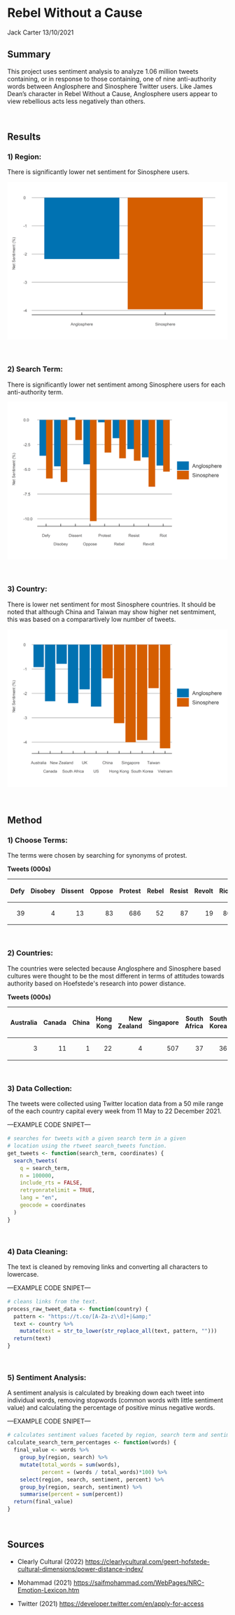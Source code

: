 Rebel Without a Cause
================
Jack Carter
13/10/2021

## **Summary**

This project uses sentiment analysis to analyze 1.06 million tweets
containing, or in response to those containing, one of nine
anti-authority words between Anglosphere and Sinosphere Twitter users.
Like James Dean’s character in Rebel Without a Cause, Anglosphere users
appear to view rebellious acts less negatively than others.

 

## Results

### **1) Region:**

There is significantly lower net sentiment for Sinosphere
users.

![](Rebel-Without-a-Cause_files/figure-gfm/unnamed-chunk-1-1.png)<!-- -->

 

### **2) Search Term:**

There is significantly lower net sentiment among Sinosphere users
for each anti-authority term.

![](Rebel-Without-a-Cause_files/figure-gfm/unnamed-chunk-2-1.png)<!-- -->

 

### **3) Country:**

There is lower net sentiment for most Sinosphere countries. It should be noted that although China and Taiwan may show higher net sentmiment, this was based on a comparartively low number of tweets. 

![](Rebel-Without-a-Cause_files/figure-gfm/unnamed-chunk-3-1.png)<!-- -->

 

## **Method**

### **1) Choose Terms:**

The terms were chosen by searching for synonyms of protest.

**Tweets (000s)**

<table>

<thead>

<tr>

<th style="text-align:right;">

Defy

</th>

<th style="text-align:right;">

Disobey

</th>

<th style="text-align:right;">

Dissent

</th>

<th style="text-align:right;">

Oppose

</th>

<th style="text-align:right;">

Protest

</th>

<th style="text-align:right;">

Rebel

</th>

<th style="text-align:right;">

Resist

</th>

<th style="text-align:right;">

Revolt

</th>

<th style="text-align:right;">

Riot

</th>

</tr>

</thead>

<tbody>

<tr>

<td style="text-align:right;">

39

</td>

<td style="text-align:right;">

4

</td>

<td style="text-align:right;">

13

</td>

<td style="text-align:right;">

83

</td>

<td style="text-align:right;">

686

</td>

<td style="text-align:right;">

52

</td>

<td style="text-align:right;">

87

</td>

<td style="text-align:right;">

19

</td>

<td style="text-align:right;">

80

</td>

</tr>

</tbody>

</table>

 

### **2) Countries:**

The countries were selected because Anglosphere and Sinosphere
based cultures were thought to be the most different in terms of attitudes
towards authority based on Hoefstede's research into power distance. 

**Tweets (000s)**

<table>

<thead>

<tr>

<th style="text-align:right;">

Australia

</th>

<th style="text-align:right;">

Canada

</th>

<th style="text-align:right;">

China

</th>

<th style="text-align:right;">

Hong Kong

</th>

<th style="text-align:right;">

New Zealand

</th>

<th style="text-align:right;">

Singapore

</th>

<th style="text-align:right;">

South Africa

</th>

<th style="text-align:right;">

South Korea

</th>

<th style="text-align:right;">

Taiwan

</th>

<th style="text-align:right;">

UK

</th>

<th style="text-align:right;">

US

</th>

<th style="text-align:right;">

Vietnam

</th>

</tr>

</thead>

<tbody>

<tr>

<td style="text-align:right;">

3

</td>

<td style="text-align:right;">

11

</td>

<td style="text-align:right;">

1

</td>

<td style="text-align:right;">

22

</td>

<td style="text-align:right;">

4

</td>

<td style="text-align:right;">

507

</td>

<td style="text-align:right;">

37

</td>

<td style="text-align:right;">

36

</td>

<td style="text-align:right;">

1

</td>

<td style="text-align:right;">

231

</td>

<td style="text-align:right;">

210

</td>

<td style="text-align:right;">

1

</td>

</tr>

</tbody>

</table>

 

### **3) Data Collection:**

The tweets were collected using Twitter location data from a 50 mile range of the each country capital every week from 11 May to 22 December 2021.

—EXAMPLE CODE SNIPET—

``` r
# searches for tweets with a given search term in a given 
# location using the rtweet search_tweets function. 
get_tweets <- function(search_term, coordinates) {
  search_tweets(
    q = search_term,
    n = 100000,
    include_rts = FALSE,
    retryonratelimit = TRUE,
    lang = "en",
    geocode = coordinates
  )
}
```

 

### **4) Data Cleaning:**

The text is cleaned by removing links and converting all characters to
lowercase.

—EXAMPLE CODE SNIPET—

``` r
# cleans links from the text. 
process_raw_tweet_data <- function(country) {
  pattern <- "https://t.co/[A-Za-z\\d]+|&amp;"
  text <- country %>%
    mutate(text = str_to_lower(str_replace_all(text, pattern, "")))
  return(text)
}
```

 

### **5) Sentiment Analysis:**

A sentiment analysis is calculated by breaking down each tweet into individual words, removing stopwords (common words with little sentiment value) and calculating the percentage of positive minus negative words. 

—EXAMPLE CODE SNIPET—

``` r
# calculates sentiment values faceted by region, search term and sentiment type. 
calculate_search_term_percentages <- function(words) {
  final_value <- words %>%
    group_by(region, search) %>%
    mutate(total_words = sum(words),
           percent = (words / total_words)*100) %>%
    select(region, search, sentiment, percent) %>%
    group_by(region, search, sentiment) %>%
    summarise(percent = sum(percent))
  return(final_value)
}
```

 

## **Sources**

  - Clearly Cultural (2022)
    <https://clearlycultural.com/geert-hofstede-cultural-dimensions/power-distance-index/>

  - Mohammad (2021)
    <https://saifmohammad.com/WebPages/NRC-Emotion-Lexicon.htm>

  - Twitter (2021) <https://developer.twitter.com/en/apply-for-access>
